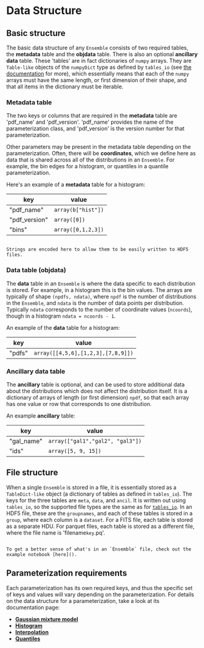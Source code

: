 # Data Structure

## Basic structure

The basic data structure of any `Ensemble` consists of two required tables, the **metadata** table and the **objdata** table. There is also an optional **ancillary data** table. These 'tables' are in fact dictionaries of `numpy` arrays. They are `Table-like` objects of the `numpyDict` type as defined by `tables_io` (see [the documentation](https://tables-io.readthedocs.io/en/latest/index.html) for more), which essentially means that each of the `numpy` arrays must have the same length, or first dimension of their shape, and that all items in the dictionary must be iterable.

### Metadata table

The two keys or columns that are required in the **metadata** table are 'pdf_name' and 'pdf_version'. 'pdf_name' provides the name of the parameterization class, and 'pdf_version' is the version number for that parameterization.

Other parameters may be present in the metadata table depending on the parameterization. Often, there will be **coordinates**, which we define here as data that is shared across all of the distributions in an `Ensemble`. For example, the bin edges for a histogram, or quantiles in a quantile parameterization.

Here's an example of a **metadata** table for a histogram:

| key           | value              |
| ------------- | ------------------ |
| "pdf_name"    | `array(b["hist"])` |
| "pdf_version" | `array([0])`       |
| "bins"        | `array([0,1,2,3])` |

```{note}

Strings are encoded here to allow them to be easily written to HDF5 files.

```

### Data table (objdata)

The **data** table in an `Ensemble` is where the data specific to each distribution is stored. For example, in a histogram this is the bin values. The arrays are typically of shape `(npdfs, ndata)`, where `npdf` is the number of distributions in the `Ensemble`, and `ndata` is the number of data points per distribution. Typically `ndata` corresponds to the number of coordinate values (`ncoords`), though in a histogram `ndata = ncoords - 1`.

An example of the **data** table for a histogram:

| key    | value                              |
| ------ | ---------------------------------- |
| "pdfs" | `array([[4,5,6],[1,2,3],[7,8,9]])` |

### Ancillary data table

The **ancillary** table is optional, and can be used to store additional data about the distributions which does not affect the distribution itself. It is a dictionary of arrays of length (or first dimension) `npdf`, so that each array has one value or row that corresponds to one distribution.

An example **ancillary** table:

| key        | value                            |
| ---------- | -------------------------------- |
| "gal_name" | `array(["gal1","gal2", "gal3"])` |
| "ids"      | `array([5, 9, 15])`              |

## File structure

When a single `Ensemble` is stored in a file, it is essentially stored as a `TableDict-like` object (a dictionary of tables as defined in `tables_io`). The keys for the three tables are `meta`, `data`, and `ancil`. It is written out using `tables_io`, so the supported file types are the same as for [`tables_io`](). In an HDF5 file, these are the `groupnames`, and each of these tables is stored in a `group`, where each column is a `dataset`. For a FITS file, each table is stored as a separate HDU. For parquet files, each table is stored as a different file, where the file name is 'filename`key`.pq'.

```{note}

To get a better sense of what's in an `Ensemble` file, check out the example notebook [here]().

```

## Parameterization requirements

Each parameterization has its own required keys, and thus the specific set of keys and values will vary depending on the parameterization. For details on the data structure for a parameterization, take a look at its documentation page:

- [**Gaussian mixture model**](mixmod.md)
- [**Histogram**](hist.md)
- [**Interpolation**](interp.md)
- [**Quantiles**](quant.md)
